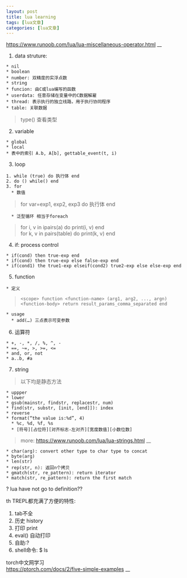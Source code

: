 ```yaml
---
layout: post
title: lua learning 
tags: [lua文章]
categories: [lua文章]
---
```

https://www.runoob.com/lua/lua-miscellaneous-operator.html __

  1. data struture:

    * nil
    * boolean
    * number: 双精度的实浮点数
    * string
    * funcion: 由C或lua编写的函数
    * userdata: 任意存储在变量中的C数据解雇
    * thread: 表示执行的独立线路，用于执行协同程序
    * table: 关联数据

> type() 查看类型

  2. variable

    * global
    * local
    * 表中的索引 A.b, A[b], gettable_event(t, i)
  3. loop

    1. while (true) do 执行体 end
    2. do () while() end
    3. for
      * 数值

> for var=exp1, exp2, exp3 do 执行体 end

      * 泛型循环 相当于foreach

> for i, v in ipairs(a) do print(i, v) end  
> for k, v in pairs(table) do print(k, v) end

  4. if: process control

    * if(cond) then true-exp end
    * if(cond) then true-exp else false-exp end
    * if(cond1) the true1-exp elseif(cond2) true2-exp else else-exp end
  5. function

    * 定义

> `<scope> function <function-name> (arg1, arg2, ..., argn) <function-body>
> return result_params_comma_separated end`

    * usage
      * add(…) 三点表示可变参数 
  6. 运算符

    * +, -, *, /, %, ^, -
    * ==, ~=, >, >=, <=
    * and, or, not
    * a..b, #a
  7. string

> 以下均是静态方法

    * uppper
    * lower
    * gsub(mainstr, findstr, replacestr, num)
    * find(str, substr, [init, [end]]): index
    * reverse
    * format(“the value is:%d”, 4)
      * %c, %d, %f, %s
      * [符号][占位符][对齐标志-左对齐][宽度数值][小数位数]

> more: https://www.runoob.com/lua/lua-strings.html __

    * char(arg): convert other type to char type to concat
    * byte(arg)
    * len(str) 
    * rep(str, n): 返回n个拷贝
    * gmatch(str, re_pattern): return iterator
    * match(str, re_pattern): return the first match

? lua have not go to definition??

th TREPL都充满了方便的特性:

  1. tab不全
  2. 历史 history
  3. 打印 print
  4. eval() 自动打印
  5. 自助:?
  6. shell命令: $ ls

torch中文网学习  
https://ptorch.com/docs/2/five-simple-examples __